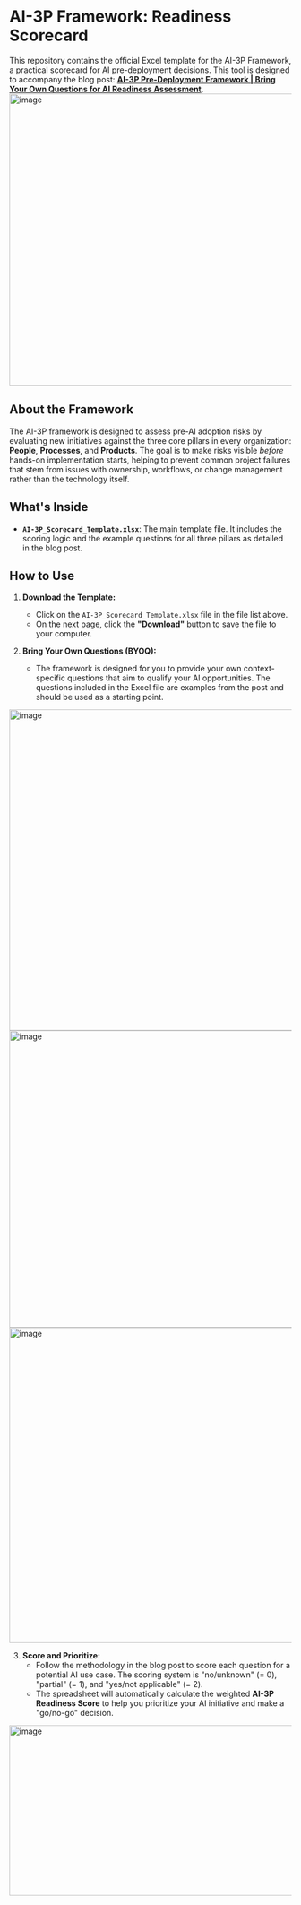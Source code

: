 # AI-3P Framework: Readiness Scorecard

This repository contains the official Excel template for the AI-3P Framework, a practical scorecard for AI pre-deployment decisions. This tool is designed to accompany the blog post: **[AI-3P Pre-Deployment Framework | Bring Your Own Questions for AI Readiness Assessment](link)**.
<img width="840" height="522" alt="image" src="https://github.com/user-attachments/assets/bd4d766b-880e-4864-8e7c-dafed0fab15f" />

## About the Framework
The AI-3P framework is designed to assess pre-AI adoption risks by evaluating new initiatives against the three core pillars in every organization: **People**, **Processes**, and **Products**. The goal is to make risks visible *before* hands-on implementation starts, helping to prevent common project failures that stem from issues with ownership, workflows, or change management rather than the technology itself.

## What's Inside

* **`AI-3P_Scorecard_Template.xlsx`**: The main template file. It includes the scoring logic and the example questions for all three pillars as detailed in the blog post.


## How to Use

1.  **Download the Template:**
    * Click on the `AI-3P_Scorecard_Template.xlsx` file in the file list above.
    * On the next page, click the **"Download"** button to save the file to your computer.

2.  **Bring Your Own Questions (BYOQ):**
    * The framework is designed for you to provide your own context-specific questions that aim to qualify your AI opportunities. The questions included in the Excel file are examples from the post and should be used as a starting point.
<img width="1148" height="573" alt="image" src="https://github.com/user-attachments/assets/f5dc14df-8c19-46a2-a3c8-eba000325021" />
<img width="1126" height="530" alt="image" src="https://github.com/user-attachments/assets/5547bbd4-9bc4-4853-af30-92274e6d730b" />
<img width="1112" height="563" alt="image" src="https://github.com/user-attachments/assets/868d7691-f119-4a29-b1d9-9998747a8337" />

3.  **Score and Prioritize:**
    * Follow the methodology in the blog post to score each question for a potential AI use case. The scoring system is "no/unknown" (= 0), "partial" (= 1), and "yes/not applicable" (= 2).
    * The spreadsheet will automatically calculate the weighted **AI-3P Readiness Score** to help you prioritize your AI initiative and make a "go/no-go" decision.
<img width="1036" height="304" alt="image" src="https://github.com/user-attachments/assets/0587d35f-8b08-45ed-ae82-b92dfd17416d" />

